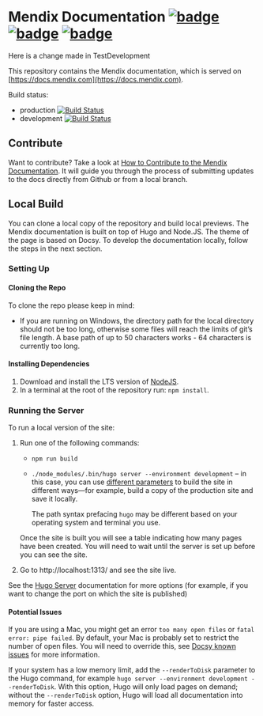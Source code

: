 # Mendix Documentation [![badge](https://img.shields.io/badge/hugo-0.109.0-green.svg)](https://gohugo.io/) [![badge](https://img.shields.io/badge/node-18.14.0-green.svg)](https://nodejs.org/en/) [![badge](https://img.shields.io/badge/docsy-0.6.0-green.svg)](https://www.docsy.dev/)

Here is a change made in TestDevelopment

This repository contains the Mendix documentation, which is served on [https://docs.mendix.com](https://docs.mendix.com).

Build status:

* production [![Build Status](https://secure.travis-ci.org/mendix/docs.png?branch=production)](https://app.travis-ci.com/github/mendix/docs)
* development [![Build Status](https://secure.travis-ci.org/mendix/docs.png?branch=development)](https://app.travis-ci.com/github/mendix/docs)

## Contribute

Want to contribute? Take a look at [How to Contribute to the Mendix Documentation](https://docs.mendix.com/developerportal/community-tools/contribute-to-the-mendix-documentation). It will guide you through the process of submitting updates to the docs directly from Github or from a local branch.

## Local Build

You can clone a local copy of the repository and build local previews. The Mendix documentation is built on top of Hugo and Node.JS. The theme of the page is based on Docsy. To develop the documentation locally, follow the steps in the next section.

### Setting Up

#### Cloning the Repo

To clone the repo please keep in mind:

* If you are running on Windows, the directory path for the local directory should not be too long, otherwise some files will reach the limits of git’s file length. A base path of up to 50 characters works - 64 characters is currently too long.

#### Installing Dependencies

1. Download and install the LTS version of [NodeJS](https://nodejs.org/en/download/).
1. In a terminal at the root of the repository run: `npm install`.

### Running the Server

To run a local version of the site: 

1. Run one of the following commands:

    * `npm run build`
    * `./node_modules/.bin/hugo server --environment development` – in this case, you can use [different parameters](https://gohugo.io/commands/hugo_server/) to build the site in different ways—for example, build a copy of the production site and save it locally. 
    
        The path syntax prefacing `hugo` may be different based on your operating system and terminal you use.

    Once the site is built you will see a table indicating how many pages have been created. You will need to wait until the server is set up before you can see the site.

2. Go to http://localhost:1313/  and see the site live.

See the [Hugo Server](https://gohugo.io/commands/hugo_server/) documentation for more options (for example, if you want to change the port on which the site is published)

#### Potential Issues

If you are using a Mac, you might get an error `too many open files` or `fatal error: pipe failed`. By default, your Mac is probably set to restrict the number of open files. You will need to override this, see [Docsy known issues](https://www.docsy.dev/docs/getting-started/#known-issues) for more information.

If your system has a low memory limit, add the `--renderToDisk` parameter to the Hugo command, for example `hugo server --environment development --renderToDisk`. With this option, Hugo will only load pages on demand; without the `--renderToDisk` option, Hugo will load all documentation into memory for faster access.
